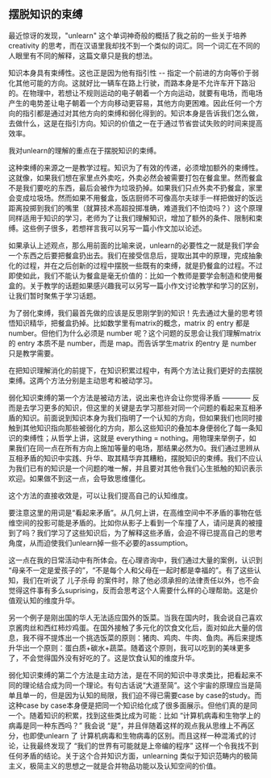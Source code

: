 ## 摆脱知识的束缚

最近惊讶的发现，"unlearn" 这个单词神奇般的概括了我之前的一些关于培养 creativity 的思考，而在汉语里我却找不到一个类似的词汇。同一个词汇在不同的人眼里有不同的解释，这篇文章只是我的想法。

知识本身具有束缚性。这也正是因为他有指引性 -- 指定一个前进的方向等价于弱化其他可能的方向。这就好比一辆车在路上行驶，而路本身是不允许车开下路沿的。在物理中，若想让不规则运动的电子朝着一个方向运动，就要有电场，而电场产生的电势差让电子朝着一个方向移动更容易，其他方向更困难。因此任何一个方向的指引都是通过对其他方向的束缚和弱化得到的。知识本身是告诉我们怎么做，去做什么，这是在指引方向。知识的价值之一在于通过节省尝试失败的时间来提高效率。

我对unlearn的理解的重点在于摆脱知识的束缚。

这种束缚的来源之一是教学过程。知识为了有效的传递，必须增加额外的束缚性。这就像，如果我们想在家里点外卖吃，外卖必然会被需要打包在餐盒里。然而餐盒不是我们要吃的东西，最后会被作为垃圾扔掉。如果我们只点外卖不扔餐盒，家里会变成垃圾场。然而如果不用餐盒，饭店厨师不可像高尔夫球手一样把做好的饭远距离投掷到我们的嘴里（就算技术高超投掷准确，难道我们不怕烫吗？）这个原理同样适用于知识的学习，老师为了让我们理解知识，增加了额外的条件、限制和束缚。这些例子很多，若想祥言我可以另写一篇小作文加以论述。

如果承认上述观点，那么用前面的比喻来说，unlearn的必要性之一就是我们学会一个东西之后要把餐盒扔出去。我们在接受信息后，提取出其中的原理，完成抽象化的过程，并在之后创新的过程中摆脱一些既有的束缚，就是扔餐盒的过程。不过即使如此，我们不能认为餐盒是毫无价值的：比如一个教师是要学会制造和使用餐盒的。关于教学的话题如果感兴趣我可以另写一篇小作文讨论教学和学习的区别，让我们暂时聚焦于学习话题。


为了弱化束缚，我们最首先做的应该是反思刚学到的知识！先去通过大量的思考领悟知识精华，把餐盒扔掉。比如数学里有matrix的概念，matrix 的 entry 都是 number。但他们为什么必须是 number 呢？这个问题的反思会让我们理解matrix 的 entry 本质不是 number，而是 map。而告诉学生matrix 的entry 是 number 只是教学需要。

在把知识理解消化的前提下，在知识积累过程中，有两个方法让我们更好的去摆脱束缚。这两个方法分别是主动思考和被动学习。

弱化知识束缚的第一个方法是被动方法，说出来也许会让你觉得矛盾 ———— 反而是去学习更多的知识，但这里的关键是去学习那些对同一个问题的看起来互相矛盾的知识。前面说到知识本身为我们指明了一个认知的方向，但如果我们也同时接触到其他知识指向那些被弱化的方向，那么这些知识的叠加本身便弱化了每一条知识的束缚性；从哲学上讲，这就是 everything = nothing。用物理来举例子，如果我们在同一点在所有方向上施加等量的电场，那结果必然为0。我们通过思辨从互相矛盾的知识中实践、升华、取其精华弃其糟粕，摆脱知识的束缚。我们不应认为我们已有的知识是一个问题的唯一解，并且要对其他令我们心生抵触的知识表示欢迎。如果做不到这一点，会导致思维僵化。

这个方法的直接收效是，可以让我们提高自己的认知维度。

要注意这里的用词是“看起来矛盾”。从几何上讲，在高维空间中不矛盾的事物在低维空间的投影可能是矛盾的。比如你从影子上看到一个车撞了人，请问是真的被撞到了吗？我们学习了这些知识后，为了解释这些矛盾，会迫不得已提高自己的思考角度，从而迫使我们unlearn掉一些不必要的assumption。

这一点在我的日常活动中有所体会。在心理咨询中，我们通过大量的案例，认识到 “母亲不一定是爱孩子的”，“不是每个人和父母在一起时都是幸福的”。有了这些认知，我们在听说了 儿子杀母 的案件时，除了他必须承担的法律责任以外，也不会觉得这件事有多么suprising，反而会思考这个人需要什么样的心理帮助。这是价值观认知的维度升华。

另一个例子是刚出国的华人无法适应国外的饭菜。当我在国内时，我会说自己喜欢京酱肉丝和西红柿炒鸡蛋。在国外接触了多元化的饮食文化后，面对如此大量的信息，我不得不提炼出一个挑选饭菜的原则：猪肉、鸡肉、牛肉、鱼肉。再后来提炼升华出一个原则：蛋白质+碳水+蔬菜。随着这个原则，我可以吃到的美味更多了，不会觉得国外没有好吃的了。这是饮食认知的维度升华。

弱化知识束缚的第二个方法是主动方法，是在不同的知识中寻求类比，把看起来不同的理论结合成为同一个理论。有句古话说“大道至简”。这个宇宙的原理应当是简单且单一的，但是因为认知的局限，我们迫不得已需要case by case的study。而这种case by case本身便是把同一个知识给化成了很多面展示。但他们真的是同一个。随着知识的积累，找到这些类比成为可能：比如 “计算机病毒和生物学上的病毒是同一种东西吗？” 我会说 “是”，并且伴随着这样的观点我从思维上不再区分，也即使unlearn 了 计算机病毒和生物病毒的区别。而且这样一种混淆式的讨论，让我最终发现了 “我们的世界有可能就是上帝编的程序” 这样一个令我找不到任何矛盾的结论。关于这个合并知识方面，unlearning 类似于知识范畴内的极简主义，极简主义的思想之一就是合并物品功能以及认知空间的价值。
